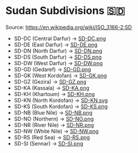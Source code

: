 # Sudan Subdivisions 🇸🇩

Source: https://en.wikipedia.org/wiki/ISO_3166-2:SD

* SD-DC (Central Darfur) -> [SD-DC.png](https://github.com/amckenna41/iso3166-flag-icons/blob/main/iso3166-2-icons/SD/SD-DC.png)
* SD-DE (East Darfur) -> [SD-DE.png](https://github.com/amckenna41/iso3166-flag-icons/blob/main/iso3166-2-icons/SD/SD-DE.png)
* SD-DN (North Darfur) -> [SD-DN.png](https://github.com/amckenna41/iso3166-flag-icons/blob/main/iso3166-2-icons/SD/SD-DN.png)
* SD-DS (South Darfur) -> [SD-DS.png](https://github.com/amckenna41/iso3166-flag-icons/blob/main/iso3166-2-icons/SD/SD-DS.png)
* SD-DW (West Darfur) -> [SD-DW.png](https://github.com/amckenna41/iso3166-flag-icons/blob/main/iso3166-2-icons/SD/SD-DW.png)
* SD-GD (Gedaref) -> [SD-GD.png](https://github.com/amckenna41/iso3166-flag-icons/blob/main/iso3166-2-icons/SD/SD-GD.png)
* SD-GK (West Kordofan) -> [SD-GK.png](https://github.com/amckenna41/iso3166-flag-icons/blob/main/iso3166-2-icons/SD/SD-GK.png)
* SD-GZ (Gezira) -> [SD-GZ.png](https://github.com/amckenna41/iso3166-flag-icons/blob/main/iso3166-2-icons/SD/SD-GZ.png)
* SD-KA (Kassala) -> [SD-KA.png](https://github.com/amckenna41/iso3166-flag-icons/blob/main/iso3166-2-icons/SD/SD-KA.png)
* SD-KH (Khartoum) -> [SD-KH.png](https://github.com/amckenna41/iso3166-flag-icons/blob/main/iso3166-2-icons/SD/SD-KH.png)
* SD-KN (North Kordofan) -> [SD-KN.svg](https://github.com/amckenna41/iso3166-flag-icons/blob/main/iso3166-2-icons/SD/SD-KN.svg)
* SD-KS (South Kordofan) -> [SD-KS.png](https://github.com/amckenna41/iso3166-flag-icons/blob/main/iso3166-2-icons/SD/SD-KS.png)
* SD-NB (Blue Nile) -> [SD-NB.png](https://github.com/amckenna41/iso3166-flag-icons/blob/main/iso3166-2-icons/SD/SD-NB.png)
* SD-NO (Northern) -> [SD-NO.png](https://github.com/amckenna41/iso3166-flag-icons/blob/main/iso3166-2-icons/SD/SD-NO.png)
* SD-NR (River Nile) -> [SD-NR.png](https://github.com/amckenna41/iso3166-flag-icons/blob/main/iso3166-2-icons/SD/SD-NR.png)
* SD-NW (White Nile) -> [SD-NW.png](https://github.com/amckenna41/iso3166-flag-icons/blob/main/iso3166-2-icons/SD/SD-NW.png)
* SD-RS (Red Sea) -> [SD-RS.png](https://github.com/amckenna41/iso3166-flag-icons/blob/main/iso3166-2-icons/SD/SD-RS.png)
* SD-SI (Sennar) -> [SD-SI.png](https://github.com/amckenna41/iso3166-flag-icons/blob/main/iso3166-2-icons/SD/SD-SI.png)
